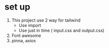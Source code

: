 # set up
1. This project use 2 way for tailwind 
    * Use import
    * Use just in time ( input.css and output.css)
2. Font awesome
3. pinna, axios